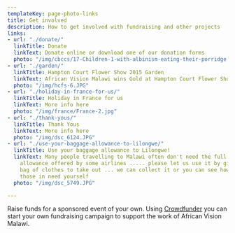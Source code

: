 ```yaml
---
templateKey: page-photo-links
title: Get involved
description: How to get involved with fundraising and other projects
links:
- url: "./donate/"
  linkTitle: Donate
  linkText: Donate online or download one of our donation forms
  photo: "/img/cbccs/17-Children-1-with-albinism-eating-their-porridge.jpg"  
- url: "./garden/"
  linkTitle: Hampton Court Flower Show 2015 Garden
  linkText: African Vision Malawi wins Gold at Hampton Court Flower Show
  photo: "/img/hcfs-6.JPG"  
- url: "./holiday-in-france-for-us/"
  linkTitle: Holiday in France for us
  linkText: More info here
  photo: "/img/france/France-2.jpg"  
- url: "./thank-yous/"
  linkTitle: Thank Yous
  linkText: More info here
  photo: "/img/dsc_6124.JPG"
- url: "./use-your-baggage-allowance-to-lilongwe/"
  linkTitle: Use your baggage allowance to Lilongwe!
  linkText: Many people travelling to Malawi often don't need the full 46kg weight
    allowance offered by some airlines ..... please let us use it by giving you a
    bag of clothes to take out ... we can collect it or you can see how it reaches
    those in need yourself
  photo: "/img/dsc_5749.JPG"

---
```

Raise funds for a sponsored event of your own. Using [Crowdfunder](https://www.crowdfunder.co.uk/apf/step/basics/7nPGOrqW) you can start your own fundraising campaign to support the work of African Vision Malawi.